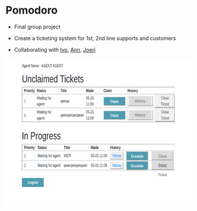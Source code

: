 # Pomodoro

- Final group project
- Create a ticketing system for 1st, 2nd line supports and customers

- Collaborating with [Ivo](https://github.com/IvoCastillo), [Ann](https://github.com/AnnKemp), [Joeri](https://github.com/joerilapin)

<p align="center">
  <img width="600" height="400" src="pomodoro.png">
</p>
